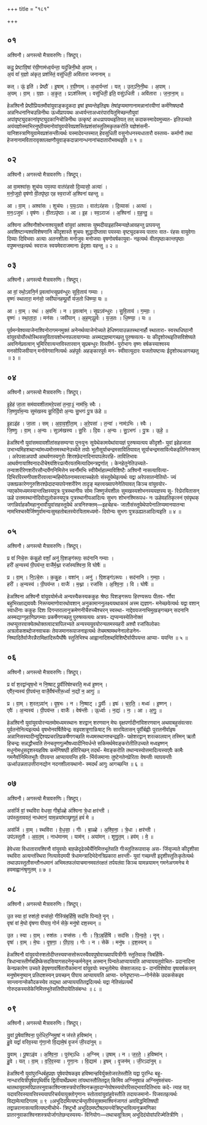 +++
title = "१८१"

+++


## ०१
अश्विनौ। अगस्त्यो मैत्रावरुणिः। त्रिष्टुप्।

कदु॒ प्रेष्टा॑वि॒षां र॑यी॒णाम॑ध्व॒र्यन्ता॒ यदु॑न्निनी॒थो अ॒पाम् ।  
अ॒यं वां॑ य॒ज्ञो अ॑कृत॒ प्रश॑स्तिं॒ वसु॑धिती॒ अवि॑तारा जनानाम् ॥

कत् । ऊं॒ इति॑ । प्रेष्ठौ॑ । इ॒षाम् । र॒यी॒णाम् । अ॒ध्व॒र्यन्ता॑ । यत् । उ॒त्ऽनि॒नी॒थः । अ॒पाम् ।  
अ॒यम् । वा॒म् । य॒ज्ञः । अ॒कृ॒त॒ । प्रऽश॑स्तिम् । वसु॑धिती॒ इति॒ वसु॑ऽधिती । अवि॑तारा । ज॒ना॒ना॒म् ॥

हेअश्विनौ प्रेष्ठौप्रियतमौवांयुवाङ्कदुकदा इषां इष्यन्तेइतिइषः तेषांइप्यमाणानामन्नानांरयीणां कर्मणिषष्ठ्यौ अन्ननिधनानिचउन्निनीथः ऊर्ध्वंप्रापयथः अध्वर्यन्ताअध्वरंपारयितुमिच्छन्तौयुवां अपांवृष्ट्युदकानांवृष्ट्युदकानिचोन्निनीथः उत्कृष्टं अधःप्रापयथइतियत् तत् कदाकस्मादेवमुच्यत- इतिउच्यते अयंयज्ञोस्माभिरनुष्ठीयमानोवांयुवयोरेवप्रशस्तिंप्रशंसांस्तुतिमकृतकरोति यज्ञेशंसनी- यानिशस्त्राणियुवामेवप्रशंसन्तीत्यर्थः यस्मादेवन्तस्मात् हेवसुधिती वसुनोधनस्यधातारौ वस्तव्य- कर्माणौ तथा हेजनानामवितारावृक्तलक्षणौयुवाङ्कदान्नानान्धनानांचदातारौभवथइति ॥ १ ॥

## ०२
अश्विनौ। अगस्त्यो मैत्रावरुणिः। त्रिष्टुप्।

आ वा॒मश्वा॑सः॒ शुच॑यः पय॒स्पा वात॑रंहसो दि॒व्यासो॒ अत्याः॑ ।  
म॒नो॒जुवो॒ वृष॑णो वी॒तपृ॑ष्ठा॒ एह स्व॒राजो॑ अ॒श्विना॑ वहन्तु ॥

आ । वा॒म् । अश्वा॑सः । शुच॑यः । प॒यः॒ऽपाः । वात॑ऽरंहसः । दि॒व्यासः॑ । अत्याः॑ ।  
म॒नः॒ऽजुवः॑ । वृष॑णः । वी॒तऽपृ॑ष्ठाः । आ । इ॒ह । स्व॒ऽराजः॑ । अ॒श्विना॑ । व॒ह॒न्तु॒ ॥

अश्विना अश्विनौशोभनाश्वयुक्तौ वांयुवां अश्वासः युष्मदीयाइहास्मिन्यज्ञेआवहन्तु प्रापयन्तु अवशिष्टान्यश्वविशेषणानि कीदृशास्ते शुचयः शुद्धादीप्तावा पयस्याः वृष्ट्युदकस्य पातारः वात- रंहसः वायुवेगाः दिव्याः दिविभवाः अत्याः अतनशीलाः मनोजुवः मनोजवाः वृषणोवर्षकायुवा- नइत्यर्थः वीतपृष्ठाःकान्तपृष्ठाः वपुष्मन्तइत्यर्थः स्वराजः स्वयमेवराजमानाः ईदृशाः वहन्तु ॥ २ ॥

## ०३
अश्विनौ। अगस्त्यो मैत्रावरुणिः। त्रिष्टुप्।

आ वां॒ रथो॒ऽवनि॒र्न प्र॒वत्वा॑न्त्सृ॒प्रव॑न्धुरः सुवि॒ताय॑ गम्याः ।  
वृष्णः॑ स्थातारा॒ मन॑सो॒ जवी॑यानहम्पू॒र्वो य॑ज॒तो धि॑ष्ण्या॒ यः ॥

आ । वा॒म् । रथः॑ । अ॒वनिः॑ । न । प्र॒वत्वा॑न् । सृ॒प्रऽव॑न्धुरः । सु॒वि॒ताय॑ । ग॒म्याः॒ ।  
वृष्णः॑ । स्था॒ता॒रा॒ । मन॑सः । जवी॑यान् । अ॒ह॒म्ऽपू॒र्वः । य॒ज॒तः । धि॒ष्ण्या॒ । यः ॥

पूर्वमन्त्रेश्वव्याजेनाश्विनोरागमनमुक्तं अनेनर्थव्याजेनोच्यते हेधिष्णयाउन्नतस्थानार्हौ स्थातारा- स्वरथधिष्ठानौ वांयुवयोर्योरथोस्थिससुवितायशोभनफलायागम्याः अस्मद्यज्ञमागच्छतु पुरुषव्यत्य- यः कीदृशोरथइतिसविशेष्यते अवनिर्नप्रवत्वान् भूमिरिवात्यन्तविस्तारवान् सृप्रबन्धुरः विस्तीर्ण- पुरोभागः वृष्णः वर्षकस्याश्वस्य मनसोपिजवीयान् मनोवेगवानित्यर्थः अहंपूर्वः अहङ्कारपूर्वः मन- स्वीवात्युदारः यजतोयष्टव्यः ईदृशोरथआगच्छतु ॥ ३ ॥

## ०४
अश्विनौ। अगस्त्यो मैत्रावरुणिः। त्रिष्टुप्।

इ॒हेह॑ जा॒ता सम॑वावशीतामरे॒पसा॑ त॒न्वा॒३॒॑ नाम॑भिः॒ स्वैः ।  
जि॒ष्णुर्वा॑म॒न्यः सुम॑खस्य सू॒रिर्दि॒वो अ॒न्यः सु॒भगः॑ पु॒त्र ऊ॑हे ॥

इ॒हऽइ॑ह । जा॒ता । सम् । अ॒वा॒व॒शी॒ता॒म् । अ॒रे॒पसा॑ । त॒न्वा॑ । नाम॑ऽभिः । स्वैः ।  
जि॒ष्णुः । वा॒म् । अ॒न्यः । सुऽम॑खस्य । सू॒रिः । दि॒वः । अ॒न्यः । सु॒ऽभगः॑ । पु॒त्रः । ऊ॒हे॒ ॥

हेअश्विनौ युवांसमवावशीतांसहसम्यग्वा पुनःपुनः सूयेथेकामयेथांवायज्ञं पुरुषव्यत्यय कीदृशौ- युवां इहेहजाता उभाभ्यमिहशब्दाभ्यांमध्यमोत्तमस्थानेउच्येते तयोः भूतौसूर्याचन्द्रमसावितियावत् सूर्याचन्द्रमसावित्येकइतिनिरुक्तम् । अरेपसाअपापौ आथर्वणस्यगुरोः शिरश्छेदनादिनापापलेपरहि- तावितिभावः आथर्वणायाश्विनादधीचेश्व्यंशिरःप्रत्यैरयतमित्यादिमन्त्रद्वर्णात् । केनहेतुनेतिउच्यते- तन्वाशरीरेणशरीरसौन्दर्येणनिमित्तेन स्वर्नौमभिः स्वीयैर्माहात्म्यविशिष्टैः अश्विनौ नासत्यावित्या- दिभिरपिरमणीयशरीरवत्त्वान्महिमोपेतनामवत्त्वाच्चहेतोः संस्तूयेथेइत्यर्थः यद्वा अरेपसातन्वेतियो- ज्यं उक्तप्रकारेणगुरुशिरश्छेदादप्यपापेनशरीरेण तादृङ् महत्त्वख्यापनेनेतियावत् किञ्च वांयुवयोर- न्यएकोमध्यमस्यान्तरिक्षस्यपुत्रः पुत्रस्थानीयः सोमः जिष्णुर्जयशीलः सुमखस्यशोभनस्ययज्ञस्य सू- रिःप्रेरयितासन् ऊहे उत्तमस्थानोदिवोद्युलोकस्यपुत्रः पुत्रस्थानीयआदित्यः सुभगः शोभनश्मिरूपध- नः ऊहेवहतिकृत्स्नं एवंपृथक् जगन्निर्वाहकौमहानुभावौयुवांसहस्तूयेथे अत्रनिरुक्तम्—इहचेहच- जातौसंस्तूयेथेपापेनालिप्यमानयातन्वा नामभिश्चस्वैर्जिष्णुर्वामन्यःसुमहतोबलस्येरयितामध्यमो- दिवोन्यः सुभगः पुत्रऊह्यतआदित्यइति ॥ ४ ॥

## ०५
अश्विनौ। अगस्त्यो मैत्रावरुणिः। त्रिष्टुप्।

प्र वां॑ निचे॒रुः क॑कु॒हो वशाँ॒ अनु॑ पि॒शङ्ग॑रूपः॒ सद॑नानि गम्याः ।  
हरी॑ अ॒न्यस्य॑ पी॒पय॑न्त॒ वाजै॑र्म॒थ्ना रजां॑स्यश्विना॒ वि घोषैः॑ ॥

प्र । वा॒म् । नि॒ऽचे॒रुः । क॒कु॒हः । वशा॑न् । अनु॑ । पि॒शङ्ग॑ऽरूपः । सद॑नानि । ग॒म्याः॒ ।  
हरी॑ । अ॒न्यस्य॑ । पी॒पय॑न्त । वाजैः॑ । म॒थ्ना । रजां॑सि । अ॒श्वि॒ना॒ । वि । घोषैः॑ ॥

हेअश्विना अश्विनौ वांयुवयोर्मध्ये अन्यस्यैकस्यककुहः श्रेष्ठः पिशङ्गरूपः हिरण्यरूपः पीतव- र्णोवा बहुभिरक्षाद्यवयवैः निरूप्यमाणोवारथोवशान् अनुकामाननुलक्ष्ययथाकामं अस्म द्यज्ञाग- मनेच्छयेत्यर्थः यद्वा वशान् स्वाधीनाः ककुहः दिशः दिगन्तरालानुक्रमेणनीचैरुच्चैश्चरन् स्वस्था- नाद्देवयजनाभिमुखङ्गच्छन् सदनानि अस्मद्याग्गृहाणिप्रगम्याः प्रकर्षेणगच्छतु पुरुषव्यत्ययः अत्रय- द्यप्यन्यस्येतिनोक्तं तथप्युत्तरवाक्येतथोक्तत्वादत्रापिलभ्यते अन्यस्ययुवयोरन्यतमस्यहरी अश्वौ रजांसिलोकाः अत्रलोकशब्दोजनवाचकः तेयजमानरूपाजनाइत्यर्थः तेचमश्रामथनेनालोडनेन- निष्पादितैर्वाजैरन्नैरामिक्षादिरूपैर्घोषैः स्तुतिभिश्च आह्वानादिशब्दविशिष्टैर्वापीपयन्त आप्या- ययन्ति ॥ ५ ॥

## ०६
अश्विनौ। अगस्त्यो मैत्रावरुणिः। त्रिष्टुप्।

प्र वां॑ श॒रद्वा॑न्वृष॒भो न नि॒ष्षाट् पू॒र्वीरिष॑श्चरति॒ मध्व॑ इ॒ष्णन् ।  
एवै॑र॒न्यस्य॑ पी॒पय॑न्त॒ वाजै॒र्वेष॑न्तीरू॒र्ध्वा न॒द्यो॑ न॒ आगुः॑ ॥

प्र । वा॒म् । श॒रत्ऽवा॑न् । वृ॒ष॒भः । न । नि॒ष्षाट् । पू॒र्वीः । इषः॑ । च॒र॒ति॒ । मध्वः॑ । इ॒ष्णन् ।  
एवैः॑ । अ॒न्यस्य॑ । पी॒पय॑न्त । वाजैः॑ । वेष॑न्तीः । ऊ॒र्ध्वाः । न॒द्यः॑ । नः॒ । आ । अ॒गुः॒ ॥

हेअश्विनौ युवांयुवयोरन्यतमोमध्यमस्थानः शरद्वान् शरणवान् मेघः वृक्षपर्णादीनांविशरणवान् अथवाबहुसंवत्सरः पूर्वतनोनित्यइत्यर्थः वृषभोनवर्षितैवेन्द्रः सइवशत्रूणान्निःषाट् निः सारयितासन् पूर्वीर्बह्वीः पुरातनीर्वाइषः अन्नानिसस्यादीन्युद्दिश्यप्रचरतिप्रकर्षेणगच्छति मध्यमस्थानश्चन्द्रइति- पक्षेशरद्वान् शरत्कालवान् तस्मिन् ऋतौ हिचन्द्रः सन्नद्धौभवति तेनचतृणगुल्मौषध्यादीनिवर्धन्ते सकिमर्थमेवङ्करोतीतिउच्यते मध्वइष्णन् मधुनोमधुसदृशस्यहविषः कर्मणिषष्ठी हविरिच्छन् तदर्थं- मेवङ्करोति तथान्यस्योत्तमादित्यस्यएवैः कामैः गमनैर्वानिमित्तभूतैः पीपयन्त आप्याययन्ति हवि- र्भिर्यजमानाः तुष्टेनतेनप्रेरिताः वेषन्तीः व्यापयन्तीः ऊर्ध्वाउन्नताउत्तीरानद्योन नदनशीलायथानो- स्मदर्थं आगुः आगच्छन्ति ॥ ६ ॥

## ०७
अश्विनौ। अगस्त्यो मैत्रावरुणिः। त्रिष्टुप्।

अस॑र्जि वां॒ स्थवि॑रा वेधसा॒ गीर्बा॒ळ्हे अ॑श्विना त्रे॒धा क्षर॑न्ती ।  
उप॑स्तुताववतं॒ नाध॑मानं॒ याम॒न्नया॑मञ्छृणुतं॒ हवं॑ मे ॥

अस॑र्जि । वा॒म् । स्थवि॑रा । वे॒ध॒सा॒ । गीः । बा॒ळ्हे । अ॒श्वि॒ना॒ । त्रे॒धा । क्षर॑न्ती ।  
उप॑ऽस्तुतौ । अ॒व॒त॒म् । नाध॑मानम् । याम॑न् । अया॑मन् । शृ॒णु॒त॒म् । हव॑म् । मे॒ ॥

हेवेधसा विधातारावश्विनौ वांयुवयोः बाह्ळेदृढेरथैर्येनिमित्तभूतेसति गीःस्तुतिरूपावाक् अस- र्जिसृज्यते कीदृशीसा स्थविरा अत्यन्तंस्थिरा नित्यावेदमयी त्रेधामन्त्रादिभेदेनत्रिप्रकारा क्षरन्ती- युवां गच्छन्ती इदृशीस्तुतिःकृतेत्यर्थः तथाउपस्तुतौसन्तौनधमानं अभिमतफलंयाचमानमवतंरक्षतं तर्पयतंवा किञ्च यामन्नयामन् गमनेअगमनेच मे हवमाह्वानंश्रृणुतम् ॥ ७ ॥

## ०८
अश्विनौ। अगस्त्यो मैत्रावरुणिः। त्रिष्टुप्।

उ॒त स्या वां॒ रुश॑तो॒ वप्स॑सो॒ गीस्त्रि॑ब॒र्हिषि॒ सद॑सि पिन्वते॒ नॄन् ।  
वृषा॑ वां मे॒घो वृ॑षणा पीपाय॒ गोर्न सेके॒ मनु॑षो दश॒स्यन् ॥

उ॒त । स्या । वा॒म् । रुश॑तः । वप्स॑सः । गीः । त्रि॒ऽब॒र्हिषि॑ । सद॑सि । पि॒न्व॒ते॒ । नॄन् ।  
वृषा॑ । वा॒म् । मे॒घः । वृ॒ष॒णा॒ । पी॒पा॒य॒ । गोः । न । सेके॑ । मनु॑षः । द॒श॒स्यन् ॥

हेअश्विनौ वांयुवयोरुशतोदीप्तस्यवप्ससोरूपस्यैववपुषोवाख्यापयित्रीगीः स्तुतिवाक् त्रिबर्हिषि- त्रिधान्वास्तीर्णबर्हिष्केसदसियागसदनेनॄन्कर्मनेतॄन् अस्मान् पिन्वतेआप्याययति आप्याययतुवोचित- प्रदानादिना केनप्रकारेण उच्यते हेवृषणावर्षितारौकामानां वांयुवयोः स्वभूतोमेघः सेक्ताजलदः प्र- दानविशॆषोवा वृषावर्षकःसन् मनुषोमनुष्यान् प्रतिदशस्यन् प्रयच्छन् पीपाय आप्याययति आप्या- यनेदृष्टान्तः—गोर्नसेके उदकसेकइव सान्त्वनान्सेकौदकस्येव तद्यथा आप्याययतितद्वदित्यर्थः यद्वा नेतिसंप्रत्यर्थे गोरुदकस्यसेकेनिमित्तभूतेसतिपीपायेतिसंबन्धः ॥ ८ ॥

## ०९
अश्विनौ। अगस्त्यो मैत्रावरुणिः। त्रिष्टुप्।

यु॒वां पू॒षेवा॑श्विना॒ पुरं॑धिर॒ग्निमु॒षां न ज॑रते ह॒विष्मा॑न् ।  
हु॒वे यद्वां॑ वरिव॒स्या गृ॑णा॒नो वि॒द्यामे॒षं वृ॒जनं॑ जी॒रदा॑नुम् ॥

यु॒वाम् । पू॒षाऽइ॑व । अ॒श्वि॒ना॒ । पुर॑म्ऽधिः । अ॒ग्निम् । उ॒षाम् । न । ज॒र॒ते॒ । ह॒विष्मा॑न् ।  
हु॒वे । यत् । वा॒म् । व॒रि॒व॒स्या । गृ॒णा॒नः । वि॒द्याम॑ । इ॒षम् । वृ॒जन॑म् । जी॒रऽदा॑नुम् ॥

हेअश्विनौ युवांपुरन्धिर्बहुप्रज्ञः पूषेवपोषकइव हविष्मान्हविर्युक्तोजरतेस्तौति यद्वा पुरन्धिः बहू- नान्धारयित्रीपूषेवपृथिवीव द्वितीयार्थेप्रथमा तांयथास्तौतितद्वत् किमिव अग्निमुषान्न अग्निमुषसंचय- थातथायुवामपिप्रातरनुवाकाश्विनशस्त्रयोराश्विनक्रतुवदाग्नेयोषस्ययोरपिसद्भावादितिभावः कदे- त्याह यत् यदावरिवस्यावरिवस्ययापरिचर्ययायुक्तोगृणानः स्तोतावांयुवांहुवेस्तौति तदायजमानो- पिजवतइत्यर्थः विद्यामेत्यादिगतम् ॥ ९ ॥अभूदिदमित्यष्टर्चन्तृतीयंसूक्तमाश्विनंजागतं अवविद्धमितिषष्ठी तद्वान्नरानासत्यावित्यष्टमीचोभे- त्रिष्टुभौ अभूदिदमष्टौषठ्यन्त्येत्रिष्टुभावित्यनुक्रमणिका प्रातरनुवाकाश्विनशस्त्रयोर्जागतेछन्दस्यस्य- विनियोगः—तथाचसूत्रितम् अभूदिदंयोवांपरिज्मेतित्रीणि ।